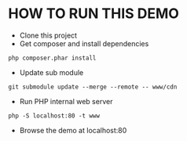 HOW TO RUN THIS DEMO
====================

* Clone this project
* Get composer and install dependencies

```
php composer.phar install
```
* Update sub module

```
git submodule update --merge --remote -- www/cdn
```

* Run PHP internal web server

```
php -S localhost:80 -t www
```

* Browse the demo at localhost:80
